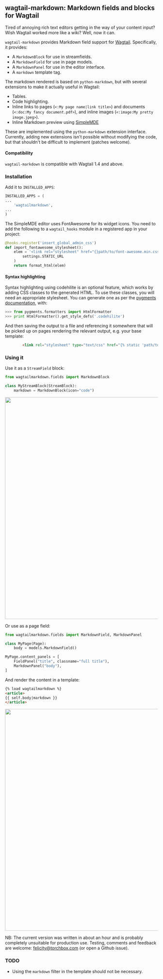 ## wagtail-markdown: Markdown fields and blocks for Wagtail

Tired of annoying rich text editors getting in the way of your content
input?  Wish Wagtail worked more like a wiki?  Well, now it can.

`wagtail-markdown` provides Markdown field support for [Wagtail](https://github.com/torchbox/wagtail/).
Specifically, it provides:

* A `MarkdownBlock` for use in streamfields.
* A `MarkdownField` for use in page models.
* A `MarkdownPanel` for use in the editor interface.
* A `markdown` template tag.

The markdown rendered is based on `python-markdown`, but with several
extensions to make it actually useful in Wagtail:

* Tables.
* Code highlighting.
* Inline links to pages (`<:My page name|link title>`) and documents
  (`<:doc:My fancy document.pdf>`), and inline images
  (`<:image:My pretty image.jpeg>`).
* Inline Markdown preview using [SimpleMDE](http://nextstepwebs.github.io/simplemde-markdown-editor/)

These are implemented using the `python-markdown` extension interface.
Currently, adding new extensions isn't possible without modifying the code, but
that shouldn't be difficult to implement (patches welcome).


#### Compatibility

`wagtail-markdown` is compatible with Wagtail 1.4 and above.


### Installation

Add it to `INSTALLED_APPS`:

``` python
INSTALLED_APPS = (
...
    'wagtailmarkdown',
...
)
```

The SimpleMDE editor uses FontAwesome for its widget icons. You need to add the
following to a `wagtail_hooks` module in a registered app in your project:

``` python
@hooks.register('insert_global_admin_css')
def import_fontawesome_stylesheet():
    elem = '<link rel="stylesheet" href="{}path/to/font-awesome.min.css">'.format(
        settings.STATIC_URL
    )
    return format_html(elem)
```


#### Syntax highlighting

Syntax highlighting using codehilite is an optional feature, which works by
adding CSS classes to the generated HTML. To use these classes, you will need
an appropriate stylesheet. You can generate one as per the [pygments
documentation](http://pygments.org/docs/quickstart/), with:

``` python
>>> from pygments.formatters import HtmlFormatter
>>> print HtmlFormatter().get_style_defs('.codehilite')
```

And then saving the output to a file and referencing it somewhere that will be
picked up on pages rendering the relevant output, e.g. your base template:

``` html
        <link rel="stylesheet" type="text/css" href="{% static 'path/to/pygments.css' %}">
```


### Using it

Use it as a `StreamField` block:

``` python
from wagtailmarkdown.fields import MarkdownBlock

class MyStreamBlock(StreamBlock):
    markdown = MarkdownBlock(icon="code")
```

<img src="https://i.imgur.com/4NFcfHd.png" width="728px" alt="">

Or use as a page field:

``` python
from wagtailmarkdown.fields import MarkdownField, MarkdownPanel

class MyPage(Page):
    body = models.MarkdownField()

MyPage.content_panels = [
    FieldPanel("title", classname="full title"),
    MarkdownPanel("body"),
]
```

And render the content in a template:

``` html
{% load wagtailmarkdown %}
<article>
{{ self.body|markdown }}
</article>
```

<img src="https://i.imgur.com/Sj1f4Jh.png" width="728px" alt="">

NB: The current version was written in about an hour and is probably completely
unsuitable for production use.  Testing, comments and feedback are welcome:
<felicity@torchbox.com> (or open a Github issue).

### TODO

* Using the `markdown` filter in the template should not be necessary.
